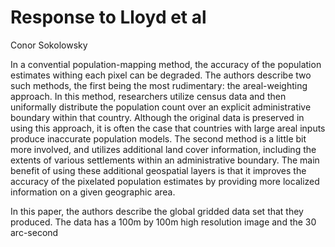 # Response to Lloyd et al
Conor Sokolowsky

  In a convential population-mapping method, the accuracy of the population estimates withing each pixel can be degraded. The authors describe two such methods, the first being the most rudimentary: the areal-weighting approach. In this method, researchers utilize census data and then uniformally distribute the population count over an explicit administrative boundary within that country. Although the original data is preserved in using this approach, it is often the case that countries with large areal inputs produce inaccurate population models. The second method is a little bit more involved, and utilizes additional land cover information, including the extents of various settlements within an administrative boundary. The main benefit of using these additional geospatial layers is that it improves the accuracy of the pixelated population estimates by providing more localized information on a given geographic area.
  
  In this paper, the authors describe the global gridded data set that they produced. The data has a 100m by 100m high resolution image and the 30 arc-second 
